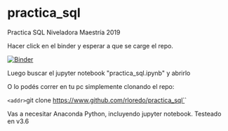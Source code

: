 # practica_sql
Practica SQL Niveladora Maestría 2019

Hacer click en el binder y esperar a que se carge el repo. 

[![Binder](https://mybinder.org/badge_logo.svg)](https://mybinder.org/v2/gh/rloredo/practica_sql/master)

Luego buscar el jupyter notebook "practica_sql.ipynb" y abrirlo

O lo podés correr en tu pc simplemente clonando el repo:

`<addr>`git clone https://www.github.com/rloredo/practica_sql`</addr>`

Vas a necesitar Anaconda Python, incluyendo jupyter notebook. Testeado en v3.6


